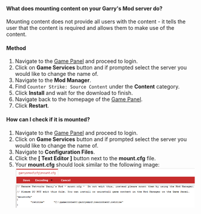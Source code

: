 #### What does mounting content on your Garry's Mod server do?
Mounting content does not provide all users with the content - it tells the user that the content is required and allows them to make use of the content.

#### Method
1. Navigate to the [Game Panel](https://gamepanel.hexanenetworks.com) and proceed to login.
3. Click on **Game Services** button and if prompted select the server you would like to change the name of.
4. Navigate to the **Mod Manager**.
5. Find ``Counter Strike: Source Content`` under the **Content** category.
6. Click **Install** and wait for the download to finish.
7. Navigate back to the homepage of the [Game Panel](https://gamepanel.hexanenetworks.com).
8. Click **Restart**.

#### How can I check if it is mounted?
1. Navigate to the [Game Panel](https://gamepanel.hexanenetworks.com) and proceed to login.
2. Click on **Game Services** button and if prompted select the server you would like to change the name of.
3. Navigate to **Configuration Files**.
4. Click the **[ Text Editor ]** button next to the **mount.cfg** file.
5. Your **mount.cfg** should look similar to the following image:
![Mount.cfg](https://raw.githubusercontent.com/HexaneNetworks/help-assets/master/assets/png/is-x-mounted.png)
